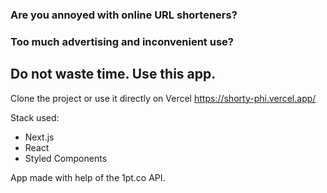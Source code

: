 ### Are you annoyed with online URL shorteners?
### Too much advertising and inconvenient use?
## Do not waste time. Use this app.

Clone the project or use it directly on Vercel https://shorty-phi.vercel.app/

Stack used:
- Next.js
- React
- Styled Components

App made with help of the 1pt.co API.

